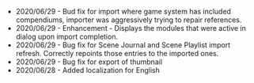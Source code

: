 * 2020/06/29 - Bud fix for import where game system has included compendiums, importer was aggressively trying to repair references.
* 2020/06/29 - Enhancement - Displays the modules that were active in dialog upon import completion.
* 2020/06/29 - Bug fix for Scene Journal and Scene Playlist import refresh.   Correctly repoints those entries to the imported ones.
* 2020/06/29 - Bug fix for export of thumbnail 
* 2020/06/28 - Added localization for English